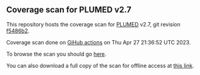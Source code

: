 Coverage scan for PLUMED v2.7
-----------------------------

This repository hosts the coverage scan for [PLUMED](http://www.plumed.org) v2.7,
git revision [f5486b2](https://github.com/plumed/plumed2/commit/f5486b2).

Coverage scan done on [GiHub actions](http://github.com/plumed/plumed2/actions) on Thu Apr 27 21:36:52 UTC 2023.

To browse the scan you should go [here](http://plumed.github.io/coverage-v2.7).

You can also download a full copy of the scan for offline access
at [this link](http://github.com/plumed/coverage-v2.7/archive/gh-pages.zip).

